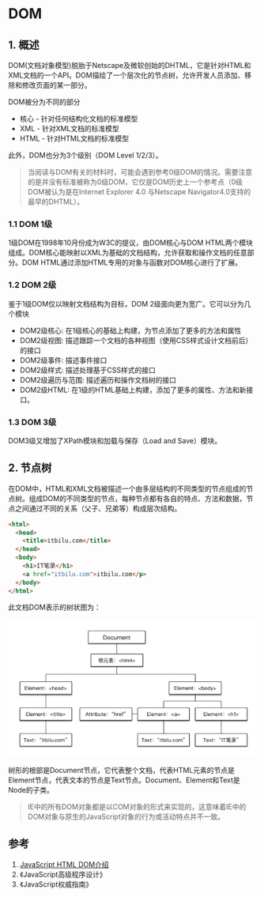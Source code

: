 # DOM 

## 1. 概述

DOM(文档对象模型)脱胎于Netscape及微软创始的DHTML，它是针对HTML和XML文档的一个API。DOM描绘了一个层次化的节点树，允许开发人员添加、移除和修改页面的某一部分。

DOM被分为不同的部分

* 核心 - 针对任何结构化文档的标准模型 
* XML - 针对XML文档的标准模型 
* HTML - 针对HTML文档的标准模型

此外，DOM也分为3个级别（DOM Level 1/2/3）。

> 当阅读与DOM有关的材料时，可能会遇到参考0级DOM的情况。需要注意的是并没有标准被称为0级DOM，它仅是DOM历史上一个参考点（0级DOM被认为是在Internet Explorer 4.0 与Netscape Navigator4.0支持的最早的DHTML）。

### 1.1 DOM 1级

1级DOM在1998年10月份成为W3C的提议，由DOM核心与DOM HTML两个模块组成。DOM核心能映射以XML为基础的文档结构，允许获取和操作文档的任意部分。DOM HTML通过添加HTML专用的对象与函数对DOM核心进行了扩展。

### 1.2 DOM 2级

鉴于1级DOM仅以映射文档结构为目标，DOM 2级面向更为宽广。它可以分为几个模块

* DOM2级核心: 在1级核心的基础上构建，为节点添加了更多的方法和属性
* DOM2级视图: 描述跟踪一个文档的各种视图（使用CSS样式设计文档前后）的接口
* DOM2级事件: 描述事件接口
* DOM2级样式: 描述处理基于CSS样式的接口
* DOM2级遍历与范围: 描述遍历和操作文档树的接口
* DOM2级HTML: 在1级的HTML基础上构建，添加了更多的属性、方法和新接口。

### 1.3 DOM 3级

DOM3级又增加了XPath模块和加载与保存（Load and Save）模块。

## 2. 节点树

在DOM中，HTML和XML文档被描述一个由多层结构的不同类型的节点组成的节点树。组成DOM的不同类型的节点，每种节点都有各自的特点、方法和数据，节点之间通过不同的关系（父子、兄弟等）构成层次结构。

```html
<html>
  <head>
    <title>itbilu.com</title>
  </head>
  <body>
    <h1>IT笔录</h1>
    <a href="itbilu.com">itbilu.com</p>
  </body>
</html>
```

此文档DOM表示的树状图为：

![dom-tree](../../image/dom-tree.png)

树形的根部是Document节点，它代表整个文档，代表HTML元素的节点是Element节点，代表文本的节点是Text节点。Document、Element和Text是Node的子类。

> IE中的所有DOM对象都是以COM对象的形式来实现的，这意味着IE中的DOM对象与原生的JavaScript对象的行为或活动特点并不一致。

## 参考

1. [JavaScript HTML DOM介绍](http://itbilu.com/javascript/js/N1Gl2nwZl.html)
2. 《JavaScript高级程序设计》
3. 《JavaScript权威指南》